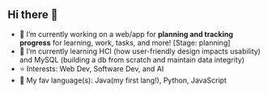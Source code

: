 ## Hi there 👋


- 🔭 I’m currently working on a web/app for **planning and tracking progress** for learning, work, tasks, and more! [Stage: planning]
- 🌱 I’m currently learning HCI (how user-friendly design impacts usability) and MySQL (building a db from scratch and maintain data integrity)
- ⭐ Interests: Web Dev, Software Dev, and AI
- 📖 My fav language(s): Java(my first lang!), Python, JavaScript


<!--
**qi-lan32/qi-lan32** is a ✨ _special_ ✨ repository because its `README.md` (this file) appears on your GitHub profile.

Here are some ideas to get you started:

- 🔭 I’m currently working on ...
- 🌱 I’m currently learning ...
- 👯 I’m looking to collaborate on ...
- 🤔 I’m looking for help with ...
- 💬 Ask me about ...
- 📫 How to reach me: ...
- 😄 Pronouns: ...
- ⚡ Fun fact: ...
-->
